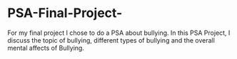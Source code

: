 # PSA-Final-Project-
For my final project I chose to do a PSA about bullying. In this PSA Project, I discuss the topic of bullying, different types of bullying and the overall mental affects of Bullying.
